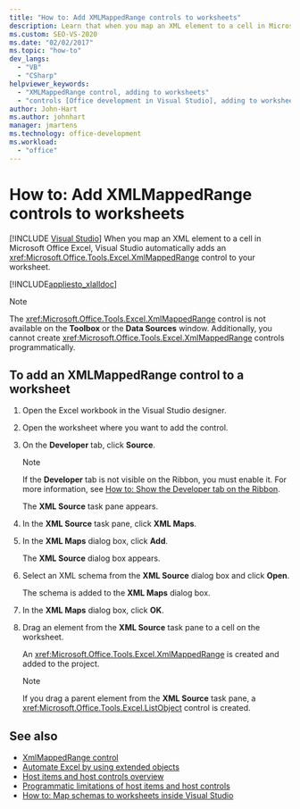```yaml
---
title: "How to: Add XMLMappedRange controls to worksheets"
description: Learn that when you map an XML element to a cell in Microsoft Office Excel, Visual Studio automatically adds an XmlMappedRange control to your worksheet.
ms.custom: SEO-VS-2020
ms.date: "02/02/2017"
ms.topic: "how-to"
dev_langs:
  - "VB"
  - "CSharp"
helpviewer_keywords:
  - "XMLMappedRange control, adding to worksheets"
  - "controls [Office development in Visual Studio], adding to worksheets"
author: John-Hart
ms.author: johnhart
manager: jmartens
ms.technology: office-development
ms.workload:
  - "office"
---
```

# How to: Add XMLMappedRange controls to worksheets

 [!INCLUDE [Visual Studio](~/includes/applies-to-version/vs-not-mac.md)]
  When you map an XML element to a cell in Microsoft Office Excel, Visual Studio automatically adds an <xref:Microsoft.Office.Tools.Excel.XmlMappedRange> control to your worksheet.

 [!INCLUDE[appliesto_xlalldoc](../vsto/includes/appliesto-xlalldoc-md.md)]

> [!NOTE]
> The <xref:Microsoft.Office.Tools.Excel.XmlMappedRange> control is not available on the **Toolbox** or the **Data Sources** window. Additionally, you cannot create <xref:Microsoft.Office.Tools.Excel.XmlMappedRange> controls programmatically.

## To add an XMLMappedRange control to a worksheet

1. Open the Excel workbook in the Visual Studio designer.

2. Open the worksheet where you want to add the control.

3. On the **Developer** tab, click **Source**.

    > [!NOTE]
    > If the **Developer** tab is not visible on the Ribbon, you must enable it. For more information, see [How to: Show the Developer tab on the Ribbon](../vsto/how-to-show-the-developer-tab-on-the-ribbon.md).

     The **XML Source** task pane appears.

4. In the **XML Source** task pane, click **XML Maps**.

5. In the **XML Maps** dialog box, click **Add**.

     The **XML Source** dialog box appears.

6. Select an XML schema from the **XML Source** dialog box and click **Open**.

     The schema is added to the **XML Maps** dialog box.

7. In the **XML Maps** dialog box, click **OK**.

8. Drag an element from the **XML Source** task pane to a cell on the worksheet.

     An <xref:Microsoft.Office.Tools.Excel.XmlMappedRange> is created and added to the project.

    > [!NOTE]
    > If you drag a parent element from the **XML Source** task pane, a <xref:Microsoft.Office.Tools.Excel.ListObject> control is created.

## See also
- [XmlMappedRange control](../vsto/xmlmappedrange-control.md)
- [Automate Excel by using extended objects](../vsto/automating-excel-by-using-extended-objects.md)
- [Host items and host controls overview](../vsto/host-items-and-host-controls-overview.md)
- [Programmatic limitations of host items and host controls](../vsto/programmatic-limitations-of-host-items-and-host-controls.md)
- [How to: Map schemas to worksheets inside Visual Studio](../vsto/how-to-map-schemas-to-worksheets-inside-visual-studio.md)
